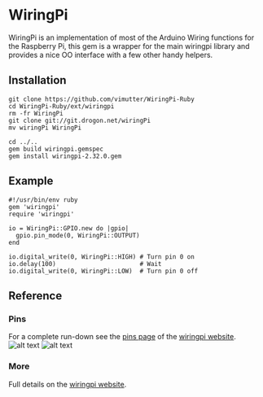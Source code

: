 # WiringPi

WiringPi is an implementation of most of the Arduino Wiring functions for the Raspberry Pi, this gem is a wrapper for the main wiringpi library and provides a nice OO interface with a few other handy helpers.

## Installation
```
git clone https://github.com/vimutter/WiringPi-Ruby
cd WiringPi-Ruby/ext/wiringpi
rm -fr WiringPi
git clone git://git.drogon.net/wiringPi
mv wiringPi WiringPi

cd ../..
gem build wiringpi.gemspec
gem install wiringpi-2.32.0.gem
```

## Example
```
#!/usr/bin/env ruby
gem 'wiringpi'
require 'wiringpi'

io = WiringPi::GPIO.new do |gpio|
  gpio.pin_mode(0, WiringPi::OUTPUT)
end

io.digital_write(0, WiringPi::HIGH) # Turn pin 0 on
io.delay(100)                       # Wait
io.digital_write(0, WiringPi::LOW)  # Turn pin 0 off
```

## Reference

### Pins
For a complete run-down see the [pins page](http://wiringpi.com/pins/) of the [wiringpi website](http://wiringpi.com/).
![alt text](http://wiringpi.com/wp-content/uploads/2013/03/gpio1.png "The main GPIO connector")
![alt text](http://wiringpi.com/wp-content/uploads/2013/03/gpio21.png "The secondary GPIO connector")

### More
Full details on the [wiringpi website](http://wiringpi.com/).
